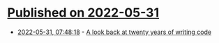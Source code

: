 # [Published on 2022-05-31](index.md)

* [2022-05-31, 07:48:18](https://news.ycombinator.com/item?id=31567039) - [A look back at twenty years of writing code](https://www.elliotcsmith.com/a-look-back-at-twenty-years-of-writing-code/)
